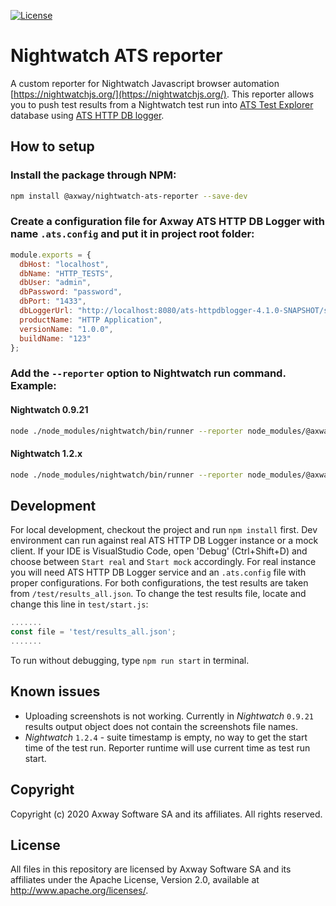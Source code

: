 [![License](https://img.shields.io/badge/License-Apache%202.0-blue.svg)](https://opensource.org/licenses/Apache-2.0)

# Nightwatch ATS reporter

A custom reporter for Nightwatch Javascript browser automation [https://nightwatchjs.org/](https://nightwatchjs.org/). This reporter allows you to push test results from a Nightwatch test run into [ATS Test Explorer](https://github.com/Axway/ats-testexplorer) database using [ATS HTTP DB logger](https://github.com/Axway/ats-httpdblogger).

## How to setup

### Install the package through NPM:

```sh
npm install @axway/nightwatch-ats-reporter --save-dev
```

### Create a configuration file for Axway ATS HTTP DB Logger with name `.ats.config` and put it in project root folder:

```javascript
module.exports = {
  dbHost: "localhost",
  dbName: "HTTP_TESTS",
  dbUser: "admin",
  dbPassword: "password",
  dbPort: "1433",
  dbLoggerUrl: "http://localhost:8080/ats-httpdblogger-4.1.0-SNAPSHOT/service/logger",
  productName: "HTTP Application",
  versionName: "1.0.0",
  buildName: "123"
};
```

### Add the `--reporter` option to Nightwatch run command. Example:

#### Nightwatch 0.9.21

```sh
node ./node_modules/nightwatch/bin/runner --reporter node_modules/@axway/nightwatch-ats-reporter
```

#### Nightwatch 1.2.x

```sh
node ./node_modules/nightwatch/bin/runner --reporter node_modules/@axway/nightwatch-ats-reporter/index.js
```

## Development

For local development, checkout the project and run `npm install` first. Dev environment can run against real ATS HTTP DB Logger instance or a mock client. If your IDE is VisualStudio Code, open 'Debug' (Ctrl+Shift+D) and choose between `Start real` and `Start mock` accordingly. For real instance you will need ATS HTTP DB Logger service and an `.ats.config` file with proper configurations. For both configurations, the test results are taken from `/test/results_all.json`. To change the test results file, locate and change this line in `test/start.js`:

```javascript
.......
const file = 'test/results_all.json';
.......
```

To run without debugging, type `npm run start` in terminal.

## Known issues

- Uploading screenshots is not working. Currently in _Nightwatch_ `0.9.21` results output object does not contain the screenshots file names.
- _Nightwatch_ `1.2.4` - suite timestamp is empty, no way to get the start time of the test run. Reporter runtime will use current time as test run start.

## Copyright

Copyright (c) 2020 Axway Software SA and its affiliates. All rights reserved.

## License

All files in this repository are licensed by Axway Software SA and its affiliates under the Apache License, Version 2.0, available at http://www.apache.org/licenses/.